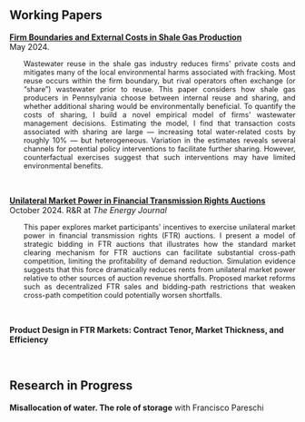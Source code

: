 <!-- ---
title: Research in progress
--- -->


&nbsp;

## Working Papers

[__Firm Boundaries and External Costs in Shale Gas Production__](papers/wastewater.pdf)
<br>
May 2024.

<div style="font-size: 0.9em; margin-left: 25px; text-align: justify;">
Wastewater reuse in the shale gas industry reduces firms' private costs and mitigates many of the local environmental harms associated with fracking. Most reuse occurs within the firm boundary, but rival operators often exchange (or “share”) wastewater prior to reuse. This paper considers how shale gas producers in Pennsylvania choose between internal reuse and sharing, and whether additional sharing would be environmentally beneficial. To quantify the costs of sharing, I build a novel empirical model of firms' wastewater management decisions. Estimating the model, I find that transaction costs associated with sharing are large — increasing total water-related costs by roughly 10% — but heterogeneous. Variation in the estimates reveals several channels for potential policy interventions to facilitate further sharing. However, counterfactual exercises suggest that such interventions may have limited environmental benefits.
</div>


&nbsp;


[__Unilateral Market Power in Financial Transmission Rights Auctions__](papers/ftr3.pdf)
<br>
October 2024. R&R at *The Energy Journal*

<div style="font-size: 0.9em; margin-left: 25px; text-align: justify;">
This paper explores market participants' incentives to exercise unilateral market power in financial transmission rights (FTR) auctions. I present a model of strategic bidding in FTR auctions that illustrates how the standard market clearing mechanism for FTR auctions can facilitate substantial cross-path competition, limiting the profitability of demand reduction. Simulation evidence suggests that this force dramatically reduces rents from unilateral market power relative to other sources of auction revenue shortfalls. Proposed market reforms such as decentralized FTR sales and bidding-path restrictions that weaken cross-path competition could potentially worsen shortfalls.
</div>


&nbsp;


__Product Design in FTR Markets: Contract Tenor, Market Thickness, and Efficiency__

&nbsp;

## Research in Progress

__Misallocation of water. The role of storage__ with Francisco Pareschi